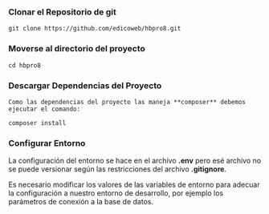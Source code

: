 ### Clonar el Repositorio de git

```
git clone https://github.com/edicoweb/hbpro8.git
```

### Moverse al directorio del proyecto

```
cd hbpro8
```

### Descargar Dependencias del Proyecto

    Como las dependencias del proyecto las maneja **composer** debemos ejecutar el comando:

```
composer install
```

### Configurar Entorno

La configuración del entorno se hace en el archivo **.env** pero esé archivo no se puede versionar según las restricciones del archivo **.gitignore**.

Es necesario modificar los valores de las variables de entorno para adecuar la configuración a nuestro entorno de desarrollo, por ejemplo los parámetros de conexión a la base de datos.
